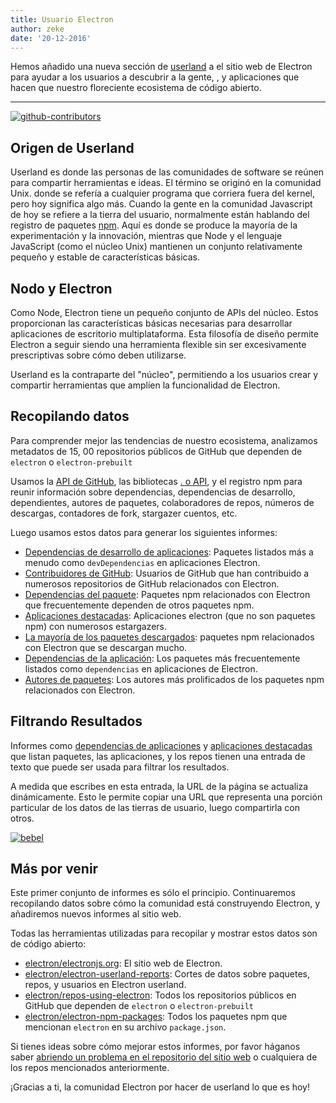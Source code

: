 ```yaml
---
title: Usuario Electron
author: zeke
date: '20-12-2016'
---
```


Hemos añadido una nueva sección de [userland](https://electronjs.org/userland) a el sitio web de Electron para ayudar a los usuarios a descubrir a la gente, , y aplicaciones que hacen que nuestro floreciente ecosistema de código abierto.

---

[![github-contributors](https://cloud.githubusercontent.com/assets/2289/21205352/a873f86c-c210-11e6-9a92-1ef37dfc986b.png)](https://electronjs.org/userland)

## Origen de Userland

Userland es donde las personas de las comunidades de software se reúnen para compartir herramientas e ideas. El término se originó en la comunidad Unix. donde se refería a cualquier programa que corriera fuera del kernel, pero hoy significa algo más. Cuando la gente en la comunidad Javascript de hoy se refiere a la tierra del usuario, normalmente están hablando del registro de paquetes [npm](http://npm.im). Aquí es donde se produce la mayoría de la experimentación y la innovación, mientras que Node y el lenguaje JavaScript (como el núcleo Unix) mantienen un conjunto relativamente pequeño y estable de características básicas.

## Nodo y Electron

Como Node, Electron tiene un pequeño conjunto de APIs del núcleo. Estos proporcionan las características básicas necesarias para desarrollar aplicaciones de escritorio multiplataforma. Esta filosofía de diseño permite Electron a seguir siendo una herramienta flexible sin ser excesivamente prescriptivas sobre cómo deben utilizarse.

Userland es la contraparte del "núcleo", permitiendo a los usuarios crear y compartir herramientas que amplíen la funcionalidad de Electron.

## Recopilando datos

Para comprender mejor las tendencias de nuestro ecosistema, analizamos metadatos de 15, 00 repositorios públicos de GitHub que dependen de `electron` o `electron-prebuilt`

Usamos la [API de GitHub](https://developer.github.com/v3/), las bibliotecas [. o API](https://libraries.io/api), y el registro npm para reunir información sobre dependencias, dependencias de desarrollo, dependientes, autores de paquetes, colaboradores de repos, números de descargas, contadores de fork, stargazer cuentos, etc.

Luego usamos estos datos para generar los siguientes informes:

- [Dependencias de desarrollo de aplicaciones](https://electronjs.org/userland/dev_dependencies): Paquetes listados más a menudo como `devDependencias` en aplicaciones Electron.
- [Contribuidores de GitHub](https://electronjs.org/userland/github_contributors): Usuarios de GitHub que han contribuido a numerosos repositorios de GitHub relacionados con Electron.
- [Dependencias del paquete](https://electronjs.org/userland/package_dependencies): Paquetes npm relacionados con Electron que frecuentemente dependen de otros paquetes npm.
- [Aplicaciones destacadas](https://electronjs.org/userland/starred_apps): Aplicaciones electron (que no son paquetes npm) con numerosos estargazers.
- [La mayoría de los paquetes descargados](https://electronjs.org/userland/most_downloaded_packages): paquetes npm relacionados con Electron que se descargan mucho.
- [Dependencias de la aplicación](https://electronjs.org/userland/dependencies): Los paquetes más frecuentemente listados como `dependencias` en aplicaciones de Electron.
- [Autores de paquetes](https://electronjs.org/userland/package_authors): Los autores más prolificados de los paquetes npm relacionados con Electron.

## Filtrando Resultados

Informes como [dependencias de aplicaciones](https://electronjs.org/userland/dependencies) y [aplicaciones destacadas](https://electronjs.org/userland/starred_apps) que listan paquetes, las aplicaciones, y los repos tienen una entrada de texto que puede ser usada para filtrar los resultados.

A medida que escribes en esta entrada, la URL de la página se actualiza dinámicamente. Esto le permite copiar una URL que representa una porción particular de los datos de las tierras de usuario, luego compartirla con otros.

[![bebel](https://cloud.githubusercontent.com/assets/2289/21328807/7bfa75e4-c5ea-11e6-8212-0e7988b367fd.png) ](https://electronjs.org/userland/dev_dependencies?q=babel%20preset)

## Más por venir

Este primer conjunto de informes es sólo el principio. Continuaremos recopilando datos sobre cómo la comunidad está construyendo Electron, y añadiremos nuevos informes al sitio web.

Todas las herramientas utilizadas para recopilar y mostrar estos datos son de código abierto:

- [electron/electronjs.org](https://github.com/electron/electron.atom): El sitio web de Electron.
- [electron/electron-userland-reports](https://github.com/electron/electron-userland-reports): Cortes de datos sobre paquetes, repos, y usuarios en Electron userland.
- [electron/repos-using-electron](https://github.com/electron/repos-using-electron): Todos los repositorios públicos en GitHub que dependen de `electron` o `electron-prebuilt`
- [electron/electron-npm-packages](https://github.com/zeke/electron-npm-packages): Todos los paquetes npm que mencionan `electron` en su archivo `package.json`.

Si tienes ideas sobre cómo mejorar estos informes, por favor háganos saber [abriendo un problema en el repositorio del sitio web](https://github.com/electron/electronjs.org/issues/new) o cualquiera de los repos mencionados anteriormente.

¡Gracias a ti, la comunidad Electron por hacer de userland lo que es hoy!

